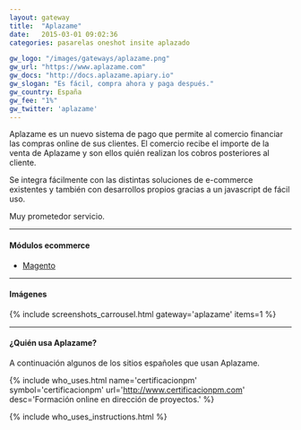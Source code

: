 ```yaml
---
layout: gateway
title:  "Aplazame"
date:   2015-03-01 09:02:36
categories: pasarelas oneshot insite aplazado

gw_logo: "/images/gateways/aplazame.png"
gw_url: "https://www.aplazame.com"
gw_docs: "http://docs.aplazame.apiary.io"
gw_slogan: "Es fácil, compra ahora y paga después."
gw_country: España
gw_fee: "1%"
gw_twitter: 'aplazame'
---
```



Aplazame es un nuevo sistema de pago que permite al comercio financiar las compras online de sus clientes. El comercio recibe el importe de la venta de Aplazame y son ellos quién realizan los cobros posteriores al cliente.

Se integra fácilmente con las distintas soluciones de e-commerce existentes y también con desarrollos propios gracias a un javascript de fácil uso.

Muy prometedor servicio.


-------------

#### Módulos ecommerce

- [Magento](https://www.aplazame.com)


-------------

#### Imágenes

{% include screenshots_carrousel.html gateway='aplazame' items=1 %}


-------------

#### ¿Quién usa Aplazame?

A continuación algunos de los sitios españoles que usan Aplazame. 

<div class="row">
<div class="col-md-12">
<div class="who-uses-this">
  
  {% include who_uses.html name='certificacionpm' symbol='certificacionpm' url='http://www.certificacionpm.com' desc='Formación online en dirección de proyectos.'  %}

</div>
</div>
</div>

{% include who_uses_instructions.html  %}